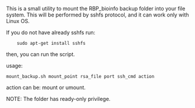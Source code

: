 This is a small utility to mount the RBP_bioinfo backup folder into your 
file system. This will be performed by sshfs protocol, and it can work only
with Linux OS. 

If you do not have already sshfs run:
        
        sudo apt-get install sshfs
        
then, you can run the script.

usage:

    mount_backup.sh mount_point rsa_file port ssh_cmd action
    
action can be: mount or umount.

NOTE: The folder has ready-only privilege.

